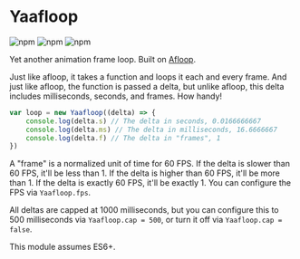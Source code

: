 # Yaafloop #

![npm](https://img.shields.io/npm/v/yaafloop.svg)
![npm](https://img.shields.io/npm/dt/yaafloop.svg)
![npm](https://img.shields.io/npm/l/yaafloop.svg)

Yet another animation frame loop. Built on [Afloop](https://github.com/ehgoodenough/afloop).

Just like afloop, it takes a function and loops it each and every frame. And just like afloop, the function is passed a delta, but unlike afloop, this delta includes milliseconds, seconds, and frames. How handy!

```js
var loop = new Yaafloop((delta) => {
    console.log(delta.s) // The delta in seconds, 0.0166666667
    console.log(delta.ms) // The delta in milliseconds, 16.6666667
    console.log(delta.f) // The delta in "frames", 1
})
```

A "frame" is a normalized unit of time for 60 FPS. If the delta is slower than 60 FPS, it'll be less than 1. If the delta is higher than 60 FPS, it'll be more than 1. If the delta is exactly 60 FPS, it'll be exactly 1. You can configure the FPS via `Yaafloop.fps`.

All deltas are capped at 1000 milliseconds, but you can configure this to 500 milliseconds via `Yaafloop.cap = 500`, or turn it off via `Yaafloop.cap = false`.

This module assumes ES6+.
